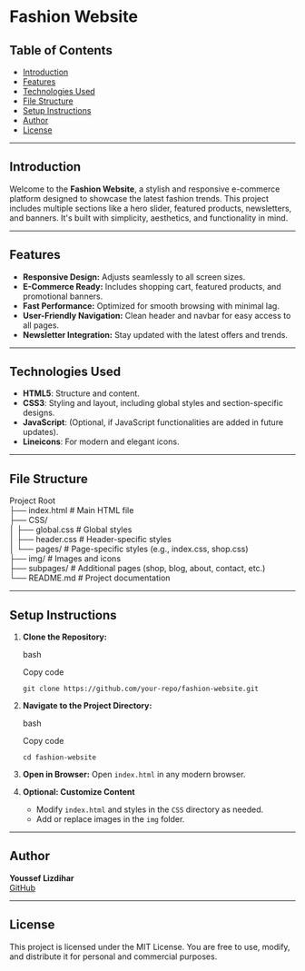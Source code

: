 Fashion Website
===============

Table of Contents
-----------------

-   [Introduction](#introduction)
-   [Features](#features)
-   [Technologies Used](#technologies-used)
-   [File Structure](#file-structure)
-   [Setup Instructions](#setup-instructions)
-   [Author](#author)
-   [License](#license)

* * * * *

Introduction
------------

Welcome to the **Fashion Website**, a stylish and responsive e-commerce platform designed to showcase the latest fashion trends. This project includes multiple sections like a hero slider, featured products, newsletters, and banners. It's built with simplicity, aesthetics, and functionality in mind.

* * * * *

Features
--------

-   **Responsive Design:** Adjusts seamlessly to all screen sizes.
-   **E-Commerce Ready:** Includes shopping cart, featured products, and promotional banners.
-   **Fast Performance:** Optimized for smooth browsing with minimal lag.
-   **User-Friendly Navigation:** Clean header and navbar for easy access to all pages.
-   **Newsletter Integration:** Stay updated with the latest offers and trends.

* * * * *

Technologies Used
-----------------

-   **HTML5**: Structure and content.
-   **CSS3**: Styling and layout, including global styles and section-specific designs.
-   **JavaScript**: (Optional, if JavaScript functionalities are added in future updates).
-   **Lineicons**: For modern and elegant icons.

* * * * *

File Structure
--------------

Project Root                                                                                                                                                      
├── index.html        # Main HTML file                                                                                                                            
├── CSS/                                                                                                                                                          
│   ├── global.css    # Global styles                                                                                                                            
│   ├── header.css    # Header-specific styles                                                                                                                    
│   └── pages/        # Page-specific styles (e.g., index.css, shop.css)                                                                                          
├── img/              # Images and icons                                                                                                                          
├── subpages/         # Additional pages (shop, blog, about, contact, etc.)                                                                                       
└── README.md         # Project documentation                                                                                                                     

* * * * *

Setup Instructions
------------------

1.  **Clone the Repository:**

    bash

    Copy code

    `git clone https://github.com/your-repo/fashion-website.git`

2.  **Navigate to the Project Directory:**

    bash

    Copy code

    `cd fashion-website`

3.  **Open in Browser:** Open `index.html` in any modern browser.

4.  **Optional: Customize Content**

    -   Modify `index.html` and styles in the `CSS` directory as needed.
    -   Add or replace images in the `img` folder.

* * * * *

Author
------

**Youssef Lizdihar**\
[GitHub](https://github.com/YoussefLizdihar)

* * * * *

License
-------

This project is licensed under the MIT License. You are free to use, modify, and distribute it for personal and commercial purposes.